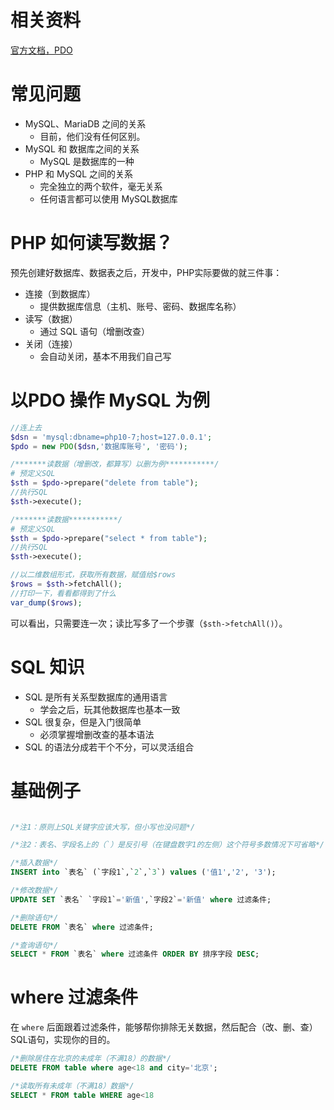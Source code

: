 # 相关资料

[官方文档，PDO](https://www.php.net/manual/zh/book.pdo.php)

# 常见问题

- MySQL、MariaDB 之间的关系
  - 目前，他们没有任何区别。
- MySQL 和 数据库之间的关系
  - MySQL 是数据库的一种
- PHP 和 MySQL 之间的关系
  - 完全独立的两个软件，毫无关系
  - 任何语言都可以使用 MySQL数据库

# PHP 如何读写数据？

预先创建好数据库、数据表之后，开发中，PHP实际要做的就三件事：

- 连接（到数据库）
  - 提供数据库信息（主机、账号、密码、数据库名称）
- 读写（数据）
  - 通过 SQL 语句（增删改查）
- 关闭（连接）
  - 会自动关闭，基本不用我们自己写

# 以PDO 操作 MySQL 为例

```PHP
//连上去
$dsn = 'mysql:dbname=php10-7;host=127.0.0.1';
$pdo = new PDO($dsn,'数据库账号', '密码');

/*******读数据（增删改，都算写）以删为例***********/
# 预定义SQL
$sth = $pdo->prepare("delete from table");
//执行SQL
$sth->execute();

/*******读数据***********/
# 预定义SQL
$sth = $pdo->prepare("select * from table");
//执行SQL
$sth->execute();

//以二维数组形式，获取所有数据，赋值给$rows
$rows = $sth->fetchAll();
//打印一下，看看都得到了什么
var_dump($rows);
```

可以看出，只需要连一次；读比写多了一个步骤（`$sth->fetchAll()`）。

# SQL 知识

- SQL 是所有关系型数据库的通用语言
  - 学会之后，玩其他数据库也基本一致
- SQL 很复杂，但是入门很简单
  - 必须掌握增删改查的基本语法
- SQL 的语法分成若干个不分，可以灵活组合


# 基础例子


```SQL

/*注1：原则上SQL关键字应该大写，但小写也没问题*/

/*注2：表名、字段名上的（`）是反引号（在键盘数字1的左侧）这个符号多数情况下可省略*/

/*插入数据*/
INSERT into `表名` (`字段1`,`2`,`3`) values ('值1','2', '3');

/*修改数据*/
UPDATE SET `表名` `字段1`='新值',`字段2`='新值' where 过滤条件;

/*删除语句*/
DELETE FROM `表名` where 过滤条件;

/*查询语句*/
SELECT * FROM `表名` where 过滤条件 ORDER BY 排序字段 DESC;
```

# where 过滤条件

在 `where` 后面跟着过滤条件，能够帮你排除无关数据，然后配合（改、删、查）SQL语句，实现你的目的。


```SQL
/*删除居住在北京的未成年（不满18）的数据*/
DELETE FROM table where age<18 and city='北京';

/*读取所有未成年（不满18）数据*/
SELECT * FROM table WHERE age<18
```
